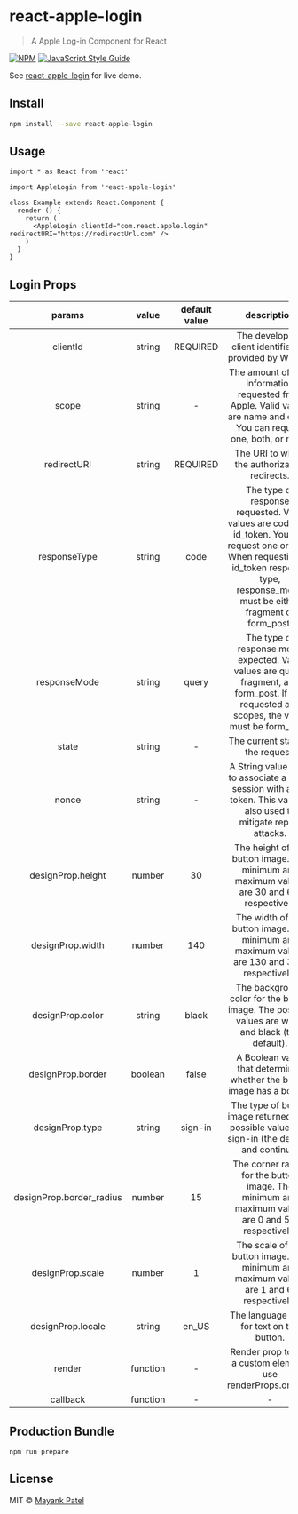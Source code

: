 # react-apple-login

> A Apple Log-in Component for React

[![NPM](https://img.shields.io/npm/v/react-apple-login.svg)](https://www.npmjs.com/package/react-apple-login) [![JavaScript Style Guide](https://img.shields.io/badge/code_style-standard-brightgreen.svg)](https://standardjs.com)

See [react-apple-login](https://patelmayankce.github.io/react-apple-login/) for live demo.


## Install

```bash
npm install --save react-apple-login
```


## Usage

```tsx
import * as React from 'react'

import AppleLogin from 'react-apple-login'

class Example extends React.Component {
  render () {
    return (
      <AppleLogin clientId="com.react.apple.login" redirectURI="https://redirectUrl.com" />
    )
  }
}
```


## Login Props

|    params    |   value  |             default value            |   description    |
|:------------:|:--------:|:------------------------------------:|:----------------:|
|    clientId  |  string  |               REQUIRED               | The developer’s client identifier, as provided by WWDR. |
|    scope     |  string  |                  -                   |     The amount of user information requested from Apple. Valid values are name and email. You can request one, both, or none.             |
| redirectURI |  string  |                   REQUIRED                  | The URI to which the authorization redirects. |
| responseType |  string  |                   code                  | The type of response requested. Valid values are code and id_token. You can request one or both. When requesting an id_token response type, response_mode must be either fragment or form_post. |
| responseMode |  string  |                   query                  | The type of response mode expected. Valid values are query, fragment, and form_post. If you requested any scopes, the value must be form_post. |
|     state    |  string  |             -            |         The current state of the request.         |
|     nonce    |  string  |             -            |         A String value used to associate a client session with an ID token. This value is also used to mitigate replay attacks.         |
|     designProp.height    |  number  |             30            |        The height of the button image. The minimum and maximum values are 30 and 64, respectively         |
|     designProp.width    |  number  |             140            |        The width of the button image. The minimum and maximum values are 130 and 375, respectively.       |
|     designProp.color    |  string  |             black            |        The background color for the button image. The possible values are white and black (the default).         |
|     designProp.border    |  boolean  |             false            |        A Boolean value that determines whether the button image has a border.          |
|     designProp.type    |  string  |             sign-in            |        The type of button image returned. The possible values are sign-in (the default) and continue.        |
|     designProp.border_radius    |  number  |             15            |        The corner radius for the button image. The minimum and maximum values are 0 and 50, respectively.        |
|     designProp.scale    |  number  |             1            |        The scale of the button image. The minimum and maximum values are 1 and 6, respectively.       |
|     designProp.locale    |  string  |             en_US            |        The language used for text on the button.     |
|     render    |  function  |             -            |        Render prop to use a custom element, use renderProps.onClick   |
|     callback    |  function  |             -            |      -   |


## Production Bundle

```
npm run prepare
```


## License

MIT © [Mayank Patel](https://github.com/patelmayankce)
